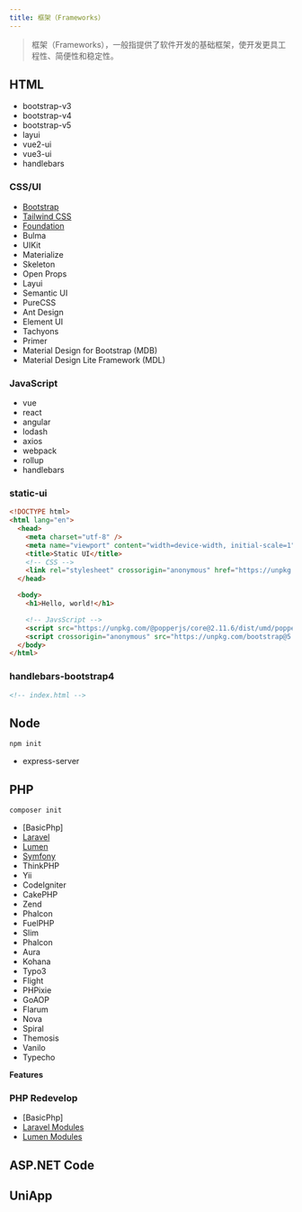 ```yaml
---
title: 框架（Frameworks）
---
```

> 框架（Frameworks），一般指提供了软件开发的基础框架，使开发更具工程性、简便性和稳定性。

## HTML

- bootstrap-v3
- bootstrap-v4
- bootstrap-v5
- layui
- vue2-ui
- vue3-ui
- handlebars

### CSS/UI

- [Bootstrap](https://www.bootcss.com/)
- [Tailwind CSS](https://www.tailwindcss.cn/)
- [Foundation](https://get.foundation/)
- Bulma
- UIKit
- Materialize
- Skeleton
- Open Props
- Layui
- Semantic UI
- PureCSS
- Ant Design
- Element UI
- Tachyons
- Primer
- Material Design for Bootstrap (MDB)
- Material Design Lite Framework (MDL)

### JavaScript

- vue
- react
- angular
- lodash
- axios
- webpack
- rollup
- handlebars

### static-ui

```html
<!DOCTYPE html>
<html lang="en">
  <head>
    <meta charset="utf-8" />
    <meta name="viewport" content="width=device-width, initial-scale=1" />
    <title>Static UI</title>
    <!-- CSS -->
    <link rel="stylesheet" crossorigin="anonymous" href="https://unpkg.com/bootstrap@5.3.0-alpha1/dist/css/bootstrap.min.css" />
  </head>

  <body>
    <h1>Hello, world!</h1>

    <!-- JavsScript -->
    <script src="https://unpkg.com/@popperjs/core@2.11.6/dist/umd/popper.min.js"></script>
    <script crossorigin="anonymous" src="https://unpkg.com/bootstrap@5.3.0-alpha1/dist/js/bootstrap.bundle.min.js"></script>
  </body>
</html>
```

### handlebars-bootstrap4

```html
<!-- index.html -->
```

## Node

```sh
npm init
```

- express-server

## PHP

```sh
composer init
```

- [BasicPhp]
- [Laravel](./laravel/)
- [Lumen](./lumen/)
- [Symfony](https://symfony.com/)
- ThinkPHP
- Yii
- CodeIgniter
- CakePHP
- Zend
- Phalcon
- FuelPHP
- Slim
- Phalcon
- Aura
- Kohana
- Typo3
- Flight
- PHPixie
- GoAOP
- Flarum
- Nova
- Spiral
- Themosis
- Vanilo
- Typecho

**Features**

### PHP Redevelop

- [BasicPhp]
- [Laravel Modules]()
- [Lumen Modules]()

## ASP.NET Code

## UniApp
